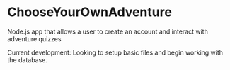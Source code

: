 # ChooseYourOwnAdventure
Node.js app that allows a user to create an account and interact with adventure quizzes

Current development:
Looking to setup basic files and begin working with the database.
